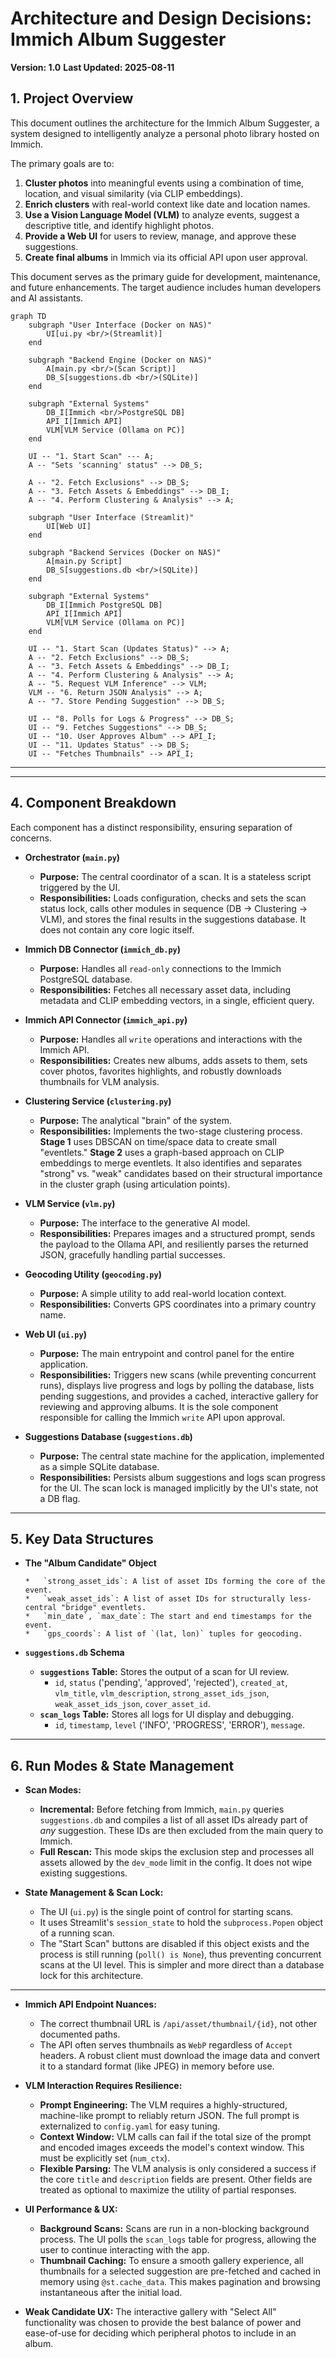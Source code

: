 # Architecture and Design Decisions: Immich Album Suggester

**Version: 1.0**
**Last Updated: 2025-08-11**
 
## 1. Project Overview

This document outlines the architecture for the Immich Album Suggester, a system designed to intelligently analyze a personal photo library hosted on Immich.


The primary goals are to:
1.  **Cluster photos** into meaningful events using a combination of time, location, and visual similarity (via CLIP embeddings).
2.  **Enrich clusters** with real-world context like date and location names.
3.  **Use a Vision Language Model (VLM)** to analyze events, suggest a descriptive title, and identify highlight photos.
4.  **Provide a Web UI** for users to review, manage, and approve these suggestions.
5.  **Create final albums** in Immich via its official API upon user approval.

This document serves as the primary guide for development, maintenance, and future enhancements. The target audience includes human developers and AI assistants.

```mermaid
graph TD
    subgraph "User Interface (Docker on NAS)"
        UI[ui.py <br/>(Streamlit)]
    end

    subgraph "Backend Engine (Docker on NAS)"
        A[main.py <br/>(Scan Script)]
        DB_S[suggestions.db <br/>(SQLite)]
    end

    subgraph "External Systems"
        DB_I[Immich <br/>PostgreSQL DB]
        API_I[Immich API]
        VLM[VLM Service (Ollama on PC)]
    end

    UI -- "1. Start Scan" --- A;
    A -- "Sets 'scanning' status" --> DB_S;
    
    A -- "2. Fetch Exclusions" --> DB_S;
    A -- "3. Fetch Assets & Embeddings" --> DB_I;
    A -- "4. Perform Clustering & Analysis" --> A;

    subgraph "User Interface (Streamlit)"
        UI[Web UI]
    end

    subgraph "Backend Services (Docker on NAS)"
        A[main.py Script]
        DB_S[suggestions.db <br/>(SQLite)]
    end

    subgraph "External Systems"
        DB_I[Immich PostgreSQL DB]
        API_I[Immich API]
        VLM[VLM Service (Ollama on PC)]
    end

    UI -- "1. Start Scan (Updates Status)" --> A;
    A -- "2. Fetch Exclusions" --> DB_S;
    A -- "3. Fetch Assets & Embeddings" --> DB_I;
    A -- "4. Perform Clustering & Analysis" --> A;
    A -- "5. Request VLM Inference" --> VLM;
    VLM -- "6. Return JSON Analysis" --> A;
    A -- "7. Store Pending Suggestion" --> DB_S;

    UI -- "8. Polls for Logs & Progress" --> DB_S;
    UI -- "9. Fetches Suggestions" --> DB_S;
    UI -- "10. User Approves Album" --> API_I;
    UI -- "11. Updates Status" --> DB_S;
    UI -- "Fetches Thumbnails" --> API_I;
```

---

---

## 4. Component Breakdown

Each component has a distinct responsibility, ensuring separation of concerns.

*   **Orchestrator (`main.py`)**
    *   **Purpose:** The central coordinator of a scan. It is a stateless script triggered by the UI.
    *   **Responsibilities:** Loads configuration, checks and sets the scan status lock, calls other modules in sequence (DB -> Clustering -> VLM), and stores the final results in the suggestions database. It does not contain any core logic itself.

*   **Immich DB Connector (`immich_db.py`)**
    *   **Purpose:** Handles all `read-only` connections to the Immich PostgreSQL database.
    *   **Responsibilities:** Fetches all necessary asset data, including metadata and CLIP embedding vectors, in a single, efficient query.

*   **Immich API Connector (`immich_api.py`)**
    *   **Purpose:** Handles all `write` operations and interactions with the Immich API.
    *   **Responsibilities:** Creates new albums, adds assets to them, sets cover photos, favorites highlights, and robustly downloads thumbnails for VLM analysis.

*   **Clustering Service (`clustering.py`)**
    *   **Purpose:** The analytical "brain" of the system.
    *   **Responsibilities:** Implements the two-stage clustering process. **Stage 1** uses DBSCAN on time/space data to create small "eventlets." **Stage 2** uses a graph-based approach on CLIP embeddings to merge eventlets. It also identifies and separates "strong" vs. "weak" candidates based on their structural importance in the cluster graph (using articulation points).

*   **VLM Service (`vlm.py`)**
    *   **Purpose:** The interface to the generative AI model.
    *   **Responsibilities:** Prepares images and a structured prompt, sends the payload to the Ollama API, and resiliently parses the returned JSON, gracefully handling partial successes.
 
*   **Geocoding Utility (`geocoding.py`)**
    *   **Purpose:** A simple utility to add real-world location context.
    *   **Responsibilities:** Converts GPS coordinates into a primary country name.

*   **Web UI (`ui.py`)**
    *   **Purpose:** The main entrypoint and control panel for the entire application.
    *   **Responsibilities:** Triggers new scans (while preventing concurrent runs), displays live progress and logs by polling the database, lists pending suggestions, and provides a cached, interactive gallery for reviewing and approving albums. It is the sole component responsible for calling the Immich `write` API upon approval.

*   **Suggestions Database (`suggestions.db`)**
    *   **Purpose:** The central state machine for the application, implemented as a simple SQLite database.
    *   **Responsibilities:** Persists album suggestions and logs scan progress for the UI. The scan lock is managed implicitly by the UI's state, not a DB flag.

---
 
## 5. Key Data Structures

*   **The "Album Candidate" Object**

        *   `strong_asset_ids`: A list of asset IDs forming the core of the event.
        *   `weak_asset_ids`: A list of asset IDs for structurally less-central "bridge" eventlets.
        *   `min_date`, `max_date`: The start and end timestamps for the event.
        *   `gps_coords`: A list of `(lat, lon)` tuples for geocoding.

*   **`suggestions.db` Schema**
    *   **`suggestions` Table:** Stores the output of a scan for UI review.
        *   `id`, `status` ('pending', 'approved', 'rejected'), `created_at`, `vlm_title`, `vlm_description`, `strong_asset_ids_json`, `weak_asset_ids_json`, `cover_asset_id`.
    *   **`scan_logs` Table:** Stores all logs for UI display and debugging.
        *   `id`, `timestamp`, `level` ('INFO', 'PROGRESS', 'ERROR'), `message`.

---

## 6. Run Modes & State Management

*   **Scan Modes:**
    *   **Incremental:** Before fetching from Immich, `main.py` queries `suggestions.db` and compiles a list of all asset IDs already part of *any* suggestion. These IDs are then excluded from the main query to Immich.
    *   **Full Rescan:** This mode skips the exclusion step and processes all assets allowed by the `dev_mode` limit in the config. It does not wipe existing suggestions.

*   **State Management & Scan Lock:**
    *   The UI (`ui.py`) is the single point of control for starting scans.
    *   It uses Streamlit's `session_state` to hold the `subprocess.Popen` object of a running scan.
    *   The "Start Scan" buttons are disabled if this object exists and the process is still running (`poll() is None`), thus preventing concurrent scans at the UI level. This is simpler and more direct than a database lock for this architecture.

---


*   **Immich API Endpoint Nuances:**
    *   The correct thumbnail URL is `/api/asset/thumbnail/{id}`, not other documented paths.
    *   The API often serves thumbnails as `WebP` regardless of `Accept` headers. A robust client must download the image data and convert it to a standard format (like JPEG) in memory before use.

*   **VLM Interaction Requires Resilience:**
    *   **Prompt Engineering:** The VLM requires a highly-structured, machine-like prompt to reliably return JSON. The full prompt is externalized to `config.yaml` for easy tuning.
    *   **Context Window:** VLM calls can fail if the total size of the prompt and encoded images exceeds the model's context window. This must be explicitly set (`num_ctx`).
    *   **Flexible Parsing:** The VLM analysis is only considered a success if the core `title` and `description` fields are present. Other fields are treated as optional to maximize the utility of partial responses.

*   **UI Performance & UX:**
    *   **Background Scans:** Scans are run in a non-blocking background process. The UI polls the `scan_logs` table for progress, allowing the user to continue interacting with the app.
    *   **Thumbnail Caching:** To ensure a smooth gallery experience, all thumbnails for a selected suggestion are pre-fetched and cached in memory using `@st.cache_data`. This makes pagination and browsing instantaneous after the initial load.

*   **Weak Candidate UX:** The interactive gallery with "Select All" functionality was chosen to provide the best balance of power and ease-of-use for deciding which peripheral photos to include in an album.
